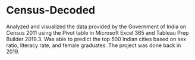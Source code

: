 # Census-Decoded
Analyzed and visualized the data provided by the Government of India on Census 2011 using the Pivot table in Microsoft Excel 365 and Tableau Prep Builder 2019.3. Was able to predict the top 500 Indian cities based on sex ratio, literacy rate, and female graduates.
The project was done back in 2019.
